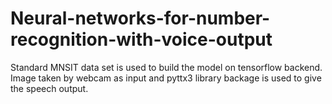 # Neural-networks-for-number-recognition-with-voice-output
Standard MNSIT data set is used to build the model on tensorflow backend.
Image taken by webcam as input and pyttx3 library backage is used to give the speech output.
